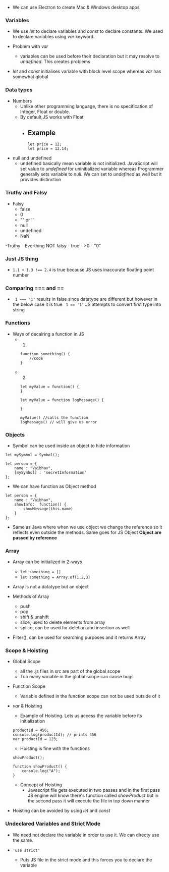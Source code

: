- We can use Electron to create Mac & Windows desktop apps

### Variables
- We use *let* to declare variables and *const* to declare constants. We used to declare variables using *var* keyword.
 - Problem with *var*
    - variables can be used before their declaration but it may resolve to *undefined*. This creates problems

- *let* and *const* initialises variable with block level scope whereas *var* has somewhat global

### Data types 

- Numbers 
    - Unlike other programming language, there is no specification of Integer, Float or double.
    - By default,JS works with Float
        - Example 
            - 
            ```
            let price = 12;
            let price = 12.14;
            ```
- null and undefined
    - undefined basically mean variable is not initialized. JavaScript will set value to *undefined* for uninitialized variable whereas Programmer generally sets variable to *null*. We can set to *undefined* as well but it provides distinction


### Truthy and Falsy

- Falsy
    - false
    - 0
    - "" or ''
    - null
    - undefined
    - NaN

-Truthy
    - Everthing NOT falsy
    - true
    - >0
    - "0"

### Just JS thing
- ```1.1 + 1.3 !== 2.4``` is true because JS uses inaccurate floating point number  

### Comparing === and ==

- ``` 1 === '1'``` results in false since datatype are different but however in the below case it is true
``` 1 == '1'```
JS attempts to convert first type into string

### Functions

- Ways of decalring a function in JS
    - 1. 
        ``` 
        function something() {
            //code
        }
        ```
    - 2. 
        ```
        let myValue = function() {
        }

        let myValue = function logMessage() {

        }

        myValue() //calls the function
        logMessage() // will give us error
        ```



### Objects
- Symbol can be used inside an object to hide information
```
let mySymbol = Symbol();

let person = {
    name : "Vaibhav",
    [mySymbol] : 'secretInformation'
};

```

- We can have function as Object method
```
let person = {
    name : "Vaibhav",
    showInfo:  function() {
        showMessage(this.name)
    }
};

```

- Same as Java where when we use object we change the reference so it reflects even outside the methods. Same goes for JS Object
**Object are passed by reference**


### Array

- Array can be initialized in 2-ways 
    -   ```let something = []```
    -   ```let something = Array.of(1,2,3)```
- Array is not a datatype but an object 
- Methods of Array 
    - push
    - pop
    - shift & unshift
    - slice, used to delete elements from array
    - splice, can be used for deletion and insertion as well

- Filter(), can be used for searching purposes and it returns Array


### Scope & Hoisting

- Global Scope
    - all the .js files in src are part of the global scope
    - Too many variable in the global scope can cause bugs

- Function Scope
    - Variable defined in the function scope can not be used outside of it

- *var* & Hoisting
    - Example of Hoisting. Lets us access the variable before its initialization
    ```
    productId = 456;
    console.log(productId); // prints 456
    var productId = 123;
    ```
    - Hoisting is fine with the functions
    ```
    showProduct();

    function showProduct() {
        console.log("A");
    }
    ```
    - Concept of Hoisting 
        - Javascript file gets executed in two passes and in the first pass JS engine will know there's function called *showProduct* but in the second pass it will execute the file in top down manner

- Hoisting can be avoided by using *let* and *const* 

### Undeclared Variables and Strict Mode

- We need not declare the variable in order to use it. We can directy use the same.

- `'use strict'`
    - Puts JS file in the strict mode and this forces you to declare the variable
